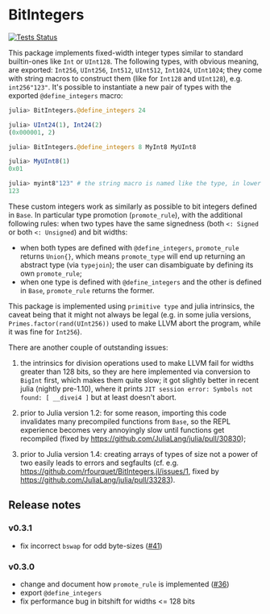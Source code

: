 # BitIntegers

[![Tests Status](https://github.com/rfourquet/BitIntegers.jl/workflows/CI/badge.svg)](https://github.com/rfourquet/BitIntegers.jl/actions?query=workflow%3ACI)


This package implements fixed-width integer types similar to standard builtin-ones like `Int` or `UInt128`.
The following types, with obvious meaning, are exported: `Int256`, `UInt256`, `Int512`, `UInt512`, `Int1024`, `UInt1024`;
they come with string macros to construct them (like for `Int128` and `UInt128`), e.g. `int256"123"`.
It's possible to instantiate a new pair of types with the exported `@define_integers` macro:

```julia
julia> BitIntegers.@define_integers 24

julia> UInt24(1), Int24(2)
(0x000001, 2)

julia> BitIntegers.@define_integers 8 MyInt8 MyUInt8

julia> MyUInt8(1)
0x01

julia> myint8"123" # the string macro is named like the type, in lower case
123
```

These custom integers work as similarly as possible to bit integers defined in `Base`.
In particular type promotion (`promote_rule`), with the additional following rules:
when two types have the same signedness (both `<: Signed` or both `<: Unsigned`) and bit widths:
* when both types are defined with `@define_integers`, `promote_rule` returns `Union{}`, which means
  `promote_type` will end up returning an abstract type (via `typejoin`); the user can
  disambiguate by defining its own `promote_rule`;
* when one type is defined with `@define_integers` and the other is defined in `Base`,
  `promote_rule` returns the former.

This package is implemented using `primitive type` and julia intrinsics, the caveat being that it might
not always be legal (e.g. in some julia versions, `Primes.factor(rand(UInt256))` used to
make LLVM abort the program, while it was fine for `Int256`).

There are another couple of outstanding issues:

1) the intrinsics for division operations used to make LLVM fail for widths greater than 128 bits,
so they are here implemented via conversion to `BigInt` first, which makes them quite slow;
it got slightly better in recent julia (nightly pre-1.10), where it prints
`JIT session error: Symbols not found: [ __divei4 ]` but at least doesn't abort.

2) prior to Julia version 1.2: for some reason, importing this code invalidates many precompiled
functions from `Base`, so the REPL experience becomes very annoyingly slow until functions get
recompiled (fixed by https://github.com/JuliaLang/julia/pull/30830);

3) prior to Julia version 1.4: creating arrays of types of size not a power of two easily leads
to errors and segfaults (cf. e.g. https://github.com/rfourquet/BitIntegers.jl/issues/1, fixed by
https://github.com/JuliaLang/julia/pull/33283).


## Release notes

### v0.3.1

* fix incorrect `bswap` for odd byte-sizes ([#41](https://github.com/rfourquet/BitIntegers.jl/pull/41))

### v0.3.0

* change and document how `promote_rule` is implemented ([#36](https://github.com/rfourquet/BitIntegers.jl/pull/36))
* export `@define_integers`
* fix performance bug in bitshift for widths <= 128 bits
